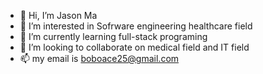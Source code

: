 - 👋 Hi, I’m Jason Ma
- 👀 I’m interested in Sofrware engineering healthcare field
- 🌱 I’m currently learning full-stack programing 
- 💞️ I’m looking to collaborate on medical field and IT field
- 📫 my email is boboace25@gmail.com

<!---
Army veteran, love food and learning new skills. Professtional sushi chef, Surgical technician, Army Hardware technician, and becoming an Full-stack web developer. Coming soon!
--->
